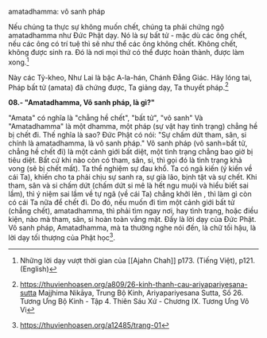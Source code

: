 amatadhamma: vô sanh pháp

Nếu chúng ta thực sự không muốn chết, chúng ta phải chứng ngộ amatadhamma như Đức Phật dạy. Nó là sự bất tử - mặc dù các ông chết, nếu các ông có trí tuệ thì sẽ như thể các ông không chết. Không chết, không được sinh ra. Đó là nơi mọi thứ có thể được hoàn thành, được làm xong.[^1]

Này các Tỷ-kheo, Như Lai là bậc A-la-hán, Chánh Đẳng Giác. Hãy lóng tai, Pháp bất tử (amata) đã chứng được, Ta giảng dạy, Ta thuyết pháp.[^2]

**08.- "Amatadhamma, Vô sanh pháp, là gì?"**

"Amata" có nghĩa là "chẳng hề chết", "bất tử", "vô sanh" Và "Amatadhamma" là một dhamma, một pháp (sự vật hay tình trạng) chẳng hề bị chết đi. Thế nghĩa là sao? Đức Phật có nói: "Sự chấm dứt tham, sân, si chính là amatadhamma, là vô sanh pháp." Vô sanh pháp (vô sanh=bất tử, chẳng hề chết đi) là một cảnh giới bất diệt, một tình trạng chẳng bao giờ bị tiêu diệt. Bất cứ khi nào còn có tham, sân, si, thì gọi đó là tình trạng khả vong (sẽ bị chết mất). Ta thể nghiệm sự đau khổ. Ta có ngã kiến (ý kiến về cái Ta), khiến cho ta phải chịu sự sanh ra, sự già lão, bịnh tật và sự chết. Khi tham, sân và si chấm dứt (chấm dứt si mê là hết ngu muội và hiểu biết sai lầm), thì ý niệm sai lầm về tự ngã (về cái Ta) chẳng khởi lên , thì làm gì còn có cái Ta nữa để chết đi. Do đó, nếu muốn đi tìm một cảnh giới bất tử (chẳng chết), amatadhamma, thì phải tìm ngay nơi, hay tình trạng, hoặc điều kiện, nào mà tham, sân, si hoàn toàn vắng mặt. Đấy là lời dạy của Đức Phật. Vô sanh pháp, Amatadhamma, mà ta thường nghe nói đến, là chữ tối hậu, là lời dạy tối thượng của Phật học[^3].

[^1]: Những lời dạy vượt thời gian của [[Ajahn Chah]] p173. (Tiếng Việt), p121. (English)
[^2]: https://thuvienhoasen.org/a809/26-kinh-thanh-cau-ariyapariyesana-sutta
					Majjhima Nikāya, Trung Bộ Kinh, Ariyapariyesana Sutta, Số 26.
					Tương Ưng Bộ Kinh - Tập 4. Thiên Sáu Xứ - Chương IX. Tương Ưng Vô Vi
[^3]: https://thuvienhoasen.org/a12485/trang-01